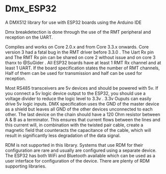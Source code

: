 # Dmx_ESP32
A DMX512 library for use with ESP32 boards using the Arduino IDE

Dmx breakdetection is done through the use of the RMT peripheral and reception on the UART.

Compiles and works on Core 2.0.x and from Core 3.3.x onwards. 
Core version 3 had a fatal bug in the RMT driver before 3.3.0 . 
The Uart Rx pin and The RMT Rx pin can be shared on core 2 without issue and on core 3 thanx to
@SuGider . All ESP32 boards have at least 1 RMT Rx channel and at least 1 UART. If the board specification
states the number of RMT channels, Half of them can be used for transmission and half can be used for reception.

Most RS485 transceivers are 5v devices and should be powered with 5v. If you connect a 5v logic device output 
to the ESP32, you should use a voltage divider to reduce the logic level to 3.3v . 3.3v Ouputs can easily drive 
5v logic inputs. DMX specification uses the GND of the master device as a shield but leaves all GND of the other 
devices unconnected to each other. The last device on the chain should have a 120 Ohm resistor between A & B as 
a terminator. This ensures that current flows between the lines and this current will, in combination with the 
twisted pair cable, create a magnetic field that counteracts the capacitance of the cable, which will result in
significantly less degradation of the data signal.

RDM is not supported in this library. Systems that use RDM for their configuration are rare and usually are 
configured using a separate device. The ESP32 has both WiFi and Bluetooth available which can be used as
a user interface for configuration of the device. There are plenty of RDM supporting libraries.
